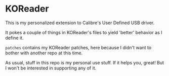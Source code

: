# KOReader

This is my personalized extension to Calibre's User Defined USB driver.

It pokes a couple of things in KOReader's files to yield 'better' behavior as I define it.

`patches` contains my KOReader patches, here because I didn't want to bother with another repo at this time.

As usual, stuff in this repo is my personal use stuff.  If it helps you, great!  But I won't be interested in supporting any of it.

